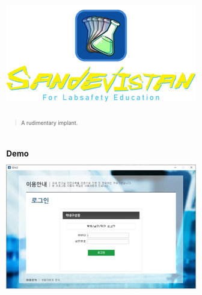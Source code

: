 <p align="center">
  <img src="img/card_crop.png">
</p>

<br>

> A rudimentary implant.

<br>

## Demo
<p align="center">
  <img src="img/demo.png">
</p>
